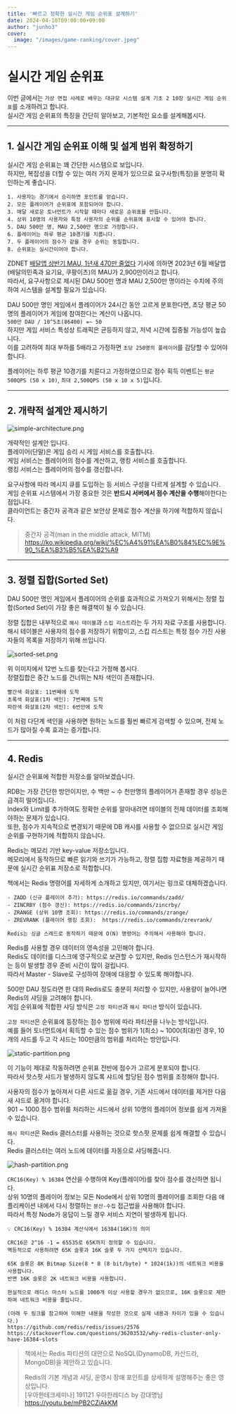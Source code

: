```yaml
---
title: '빠르고 정확한 실시간 게임 순위표 설계하기'
date: 2024-04-10T09:00:00+09:00
author: "junho3"
cover:
  image: "/images/game-ranking/cover.jpeg"
---
```


# 실시간 게임 순위표

이번 글에서는 `가상 면접 사례로 배우는 대규모 시스템 설계 기초 2 10장 실시간 게임 순위표`를 소개하려고 합니다.  
실시간 게임 순위표의 특징을 간단히 알아보고, 기본적인 요소를 설계해봅시다.  

---

## 1. 실시간 게임 순위표 이해 및 설계 범위 확정하기

실시간 게임 순위표는 꽤 간단한 시스템으로 보입니다.  
하지만, 복잡성을 더할 수 있는 여러 가지 문제가 있으므로 요구사항(특징)을 분명히 확인하는게 좋습니다.  

```
1. 사용자는 경기에서 승리하면 포인트를 얻습니다.  
2. 모든 플레이어가 순위표에 포함되어야 합니다.  
3. 매달 새로운 토너먼트가 시작할 때마다 새로운 순위표를 만듭니다.  
4. 상위 10명의 사용자와 특정 사용자의 순위를 순위표에 표시할 수 있어야 합니다.  
5. DAU 500만 명, MAU 2,500만 명으로 가정합니다.  
6. 플레이어는 하루 평균 10경기를 치룹니다.  
7. 두 플레이어의 점수가 같을 경우 순위는 동일합니다.
8. 순위표는 실시간이어야 합니다.  
```

ZDNET [배달앱 상반기 MAU, 1년새 470만 줄었다](https://zdnet.co.kr/view/?no=20230707171205) 기사에 의하면 2023년 6월 배달앱(배달의민족과 요기요, 쿠팡이츠)의 MAU가 2,900만이라고 합니다.  
따라서, 요구사항으로 제시된 DAU 500만 명과 MAU 2,500만 명이라는 수치에 주의하여 시스템을 설계할 필요가 있습니다.  

DAU 500만 명인 게임에서 플레이어가 24시간 동안 고르게 분포한다면, 초당 평균 50명의 플레이어가 게임에 참여한다는 계산이 나옵니다.  
`500만 DAU / 10^5초(86400) =~ 50`  
하지만 게임 서비스 특성상 트래픽은 균등하지 않고, 저녁 시간에 집중될 가능성이 높습니다.  
이를 고려하여 최대 부하를 5배라고 가정하면 `초당 250명의 플레이어`를 감당할 수 있어야 합니다.  

플레이어는 하루 평균 10경기를 치룬다고 가정하였으므로 점수 획득 이벤트는 `평균 500QPS (50 x 10)`, `최대 2,500QPS (50 x 10 x 5)`입니다.

---

## 2. 개략적 설계안 제시하기

![simple-architecture.png](/images/game-ranking/simple-architecture.png)

개략적인 설계안 입니다.  
플레이어(단말)은 게임 승리 시 게임 서비스를 호출합니다.  
게임 서비스는 플레이어의 점수를 계산하고, 랭킹 서비스를 호출합니다.  
랭킹 서비스는 플레이어의 점수를 갱신합니다.  

요구사항에 따라 메시지 큐를 도입하는 등 서비스 구성을 다르게 설계할 수 있습니다.  
게임 순위표 시스템에서 가장 중요한 것은 **반드시 서버에서 점수 계산을 수행**해야한다는 점입니다.  
클라이언트는 중간자 공격과 같은 보안상 문제로 점수 계산을 하기에 적합하지 않습니다.  

> 중간자 공격(man in the middle attack, MITM)  
> https://ko.wikipedia.org/wiki/%EC%A4%91%EA%B0%84%EC%9E%90_%EA%B3%B5%EA%B2%A9  

---

## 3. 정렬 집합(Sorted Set)

DAU 500만 명인 게임에서 플레이어의 순위를 효과적으로 가져오기 위해서는 정렬 집합(Sorted Set)이 가장 좋은 해결책이 될 수 있습니다.  

정렬 집합은 내부적으로 `해시 테이블`과 `스킵 리스트`라는 두 가지 자료 구조를 사용합니다.  
해시 테이블은 사용자의 점수를 저장하기 위함이고, 스킵 리스트는 특정 점수 가진 사용자들의 목록을 저장하기 위해 쓰입니다.  

![sorted-set.png](/images/game-ranking/sorted-set.png)

위 이미지에서 12번 노드를 찾는다고 가정해 봅시다.  
정렬집합은 중간 노드를 건너뛰는 N차 색인이 존재합니다.  

```
빨간색 화살표: 11번째에 도착  
초록색 화살표(1차 색인): 7번째에 도착  
파란색 화살표(2차 색인): 6번만에 도착  
```

이 처럼 다단계 색인을 사용하면 원하는 노드를 훨씬 빠르게 검색할 수 있으며, 전체 노드가 많아질 수록 효과는 증가합니다.  

---

## 4. Redis

실시간 순위표에 적합한 저장소를 알아보겠습니다.  

RDB는 가장 간단한 방안이지만, 수 백만 ~ 수 천만명의 플레이어가 존재할 경우 성능은 급격히 떨어집니다.  
Index와 Limit를 추가하여도 정확한 순위를 알아내려면 테이블의 전체 데이터를 조회해야하는 문제가 있습니다.  
또한, 점수가 지속적으로 변경되기 때문에 DB 캐시를 사용할 수 없으므로 실시간 게임 순위를 구현하기에 적합하지 않습니다.  

Redis는 메모리 기반 key-value 저장소입니다.  
메모리에서 동작하므로 빠른 읽기와 쓰기가 가능하고, 정렬 집합 자료형을 제공하기 때문에 실시간 순위표 저장소로 적합합니다.  

책에서는 Redis 명령어를 자세하게 소개하고 있지만, 여기서는 링크로 대체하겠습니다.
```
- ZADD (신규 플레이어 추가): https://redis.io/commands/zadd/
- ZINCRBY (점수 갱신): https://redis.io/commands/zincrby/
- ZRANGE (상위 10명 조회): https://redis.io/commands/zrange/
- ZREVRANK (플레이어 랭킹 조회):  https://redis.io/commands/zrevrank/

Redis는 싱글 스레드로 동작하기 때문에 O(N) 명령어는 주의해서 사용해야 합니다.  
```

Redis를 사용할 경우 데이터의 영속성을 고민해야 합니다.  
Redis도 데이터를 디스크에 영구적으로 보관할 수 있지만, Redis 인스턴스가 재시작하는 등이 발생할 경우 준비 시간이 많이 걸립니다.  
따라서 Master - Slave로 구성하여 장애에 대응할 수 있도록 해야합니다.

500만 DAU 정도라면 한 대의 Redis로도 충분히 처리할 수 있지만, 사용량이 늘어나면 Redis의 샤딩을 고려해야 합니다.  
게임 순위표에 적합한 샤딩 방식은 `고정 파티션`과 `해시 파티션` 방식이 있습니다.

`고정 파티션`은 순위표에 등장하는 점수 범위에 따라 파티션을 나누는 방식입니다.  
예를 들어 토너먼트에서 획득할 수 있는 점수 범위가 1(최소) ~ 1000(최대)인 경우, 10개의 샤드를 두고 각 샤드는 100만큼의 범위를 처리하는 방안입니다.  

![static-partition.png](/images/game-ranking/static-partition.png)

이 기능이 제대로 작동하려면 순위표 전반에 점수가 고르게 분포되야 합니다.  
따라서 핫스팟 샤드가 발생하지 않도록 샤드에 할당된 점수 범위를 조정해야 합니다.  

사용자의 점수가 높아져서 다른 샤드로 옮길 경우, 기존 샤드에서 데이터를 제거한 다음 새 샤드로 옮겨야 합니다.  
901 ~ 1000 점수 범위를 처리하는 샤드에서 상위 10명의 플레이어 정보를 쉽게 가져올 수 있습니다.  

`해시 파티션`은 Redis 클러스터를 사용하는 것으로 핫스팟 문제를 쉽게 해결할 수 있습니다.  
Redis 클러스터는 여러 노드에 데이터를 자동으로 샤딩해줍니다.  

![hash-partition.png](/images/game-ranking/hash-partition.png)

`CRC16(Key) % 16384` 연산을 수행하여 Key(플레이어)를 찾아 점수를 갱신하면 됩니다.  
상위 10명의 플레이어 정보는 모든 Node에서 상위 10명의 플레이어를 조회한 다음 애플리케이션 내에서 다시 정렬하는 `분산-수집` 접근법을 사용해야 합니다.  
따라서 특정 Node가 응답이 느릴 경우 서비스 지연이 발생하게 됩니다.  

```
💡 CRC16(Key) % 16384 계산식에서 16384(16K)의 의미

CRC16은 2^16 -1 = 65535로 65K까지 정의할 수 있습니다.  
멱등적으로 사용하려면 65K 슬롯과 16K 슬롯 두 가지 선택지가 있습니다.  

65K 슬롯은 8K Bitmap Size(8 * 8 (8 bit/byte) * 1024(1k))의 네트워크 비용을 사용합니다.  
반면 16K 슬롯은 2K 네트워크 비용을 사용합니다.  

현실적으로 레디스 마스터 노드를 1000개 이상 사용할 경우가 없으므로, 16K 슬롯으로 제한하여 네트워크 비용을 줄입니다.  

(아래 두 링크를 참고하여 이해한 내용을 작성한 것으로 실제 내용과 차이가 있을 수 있습니다.)
https://github.com/redis/redis/issues/2576  
https://stackoverflow.com/questions/36203532/why-redis-cluster-only-have-16384-slots  
```

> 책에서는 Redis 파티션의 대안으로 NoSQL(DynamoDB, 카산드라, MongoDB)을 제안하고 있습니다.  
> 
> Redis의 기본 개념과 샤딩, 운영시 장애 포인트를 상세하게 설명해주는 좋은 영상입니다.  
> [우아한테크세미나] 191121 우아한레디스 by 강대명님  
> https://youtu.be/mPB2CZiAkKM  
